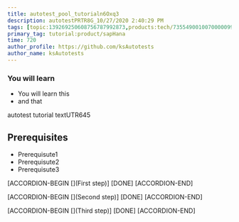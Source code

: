 ```yaml
---
title: autotest_pool_tutorialn6Oxq3
description: autotestPRTR8G_10/27/2020 2:40:29 PM
tags: [topic:139269250608756787992873,products:tech/73554900100700000996,tutorial:experience/advanced]
primary_tag: tutorial:product/sapHana
time: 720
author_profile: https://github.com/ksAutotests
author_name: ksAutotests
---
```

### You will learn
- You will learn this
- and that

autotest tutorial textUTR645

## Prerequisites
- Prerequisute1
- Prerequisute2
- Prerequisute3

[ACCORDION-BEGIN [](First step)]
[DONE]
[ACCORDION-END]

[ACCORDION-BEGIN [](Second step)]
[DONE]
[ACCORDION-END]

[ACCORDION-BEGIN [](Third step)]
[DONE]
[ACCORDION-END]

